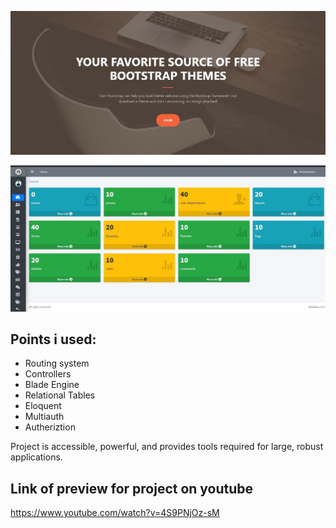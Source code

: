 <p align="center">
<img src="https://raw.githubusercontent.com/eng-bayan-kahed/control_panel_for_movies_site/main/public/AdminLTE/22.jpg" width="800">
</p>
<p align="center">
<img src="https://raw.githubusercontent.com/eng-bayan-kahed/control_panel_for_movies_site/main/public/AdminLTE/SharedScreenshot.jpg" width="800">
</p>

## Points i used:
- Routing system
- Controllers
- Blade Engine
- Relational Tables
- Eloquent
- Multiauth
- Autheriztion

Project is accessible, powerful, and provides tools required for large, robust applications.


## Link of preview for project on youtube
https://www.youtube.com/watch?v=4S9PNjOz-sM

